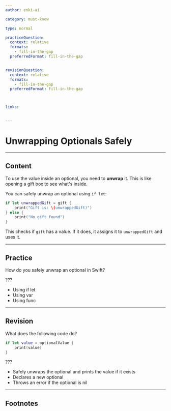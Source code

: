 ```yaml
---
author: enki-ai

category: must-know

type: normal

practiceQuestion:
  context: relative
  formats:
    - fill-in-the-gap
  preferredFormat: fill-in-the-gap


revisionQuestion:
  context: relative
  formats:
    - fill-in-the-gap
  preferredFormat: fill-in-the-gap



links:


---
```


# Unwrapping Optionals Safely

---
## Content

To use the value inside an optional, you need to **unwrap** it. This is like opening a gift box to see what's inside.

You can safely unwrap an optional using `if let`:

```swift
if let unwrappedGift = gift {
    print("Gift is: \(unwrappedGift)")
} else {
    print("No gift found")
}
```

This checks if `gift` has a value. If it does, it assigns it to `unwrappedGift` and uses it.


---
## Practice

How do you safely unwrap an optional in Swift?

???

- Using if let
- Using var
- Using func


---
## Revision

What does the following code do?

```swift
if let value = optionalValue {
    print(value)
}
```

???

- Safely unwraps the optional and prints the value if it exists
- Declares a new optional
- Throws an error if the optional is nil


---
## Footnotes


